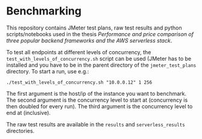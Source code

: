 # Benchmarking

This repository contains JMeter test plans, raw test results and python scripts/notebooks used in the thesis *Performance and price comparison of three popular backend frameworks and the AWS serverless stack*.

To test all endpoints at different levels of concurrency, the `test_with_levels_of_concurrency.sh` script can be used (JMeter has to be installed and you have to be in the parent directory of the `jmeter_test_plans` directory. To start a run, use e.g.:
```
./test_with_levels_of_concurrency.sh "10.0.0.12" 1 256
```
The first argument is the host/ip of the instance you want to benchmark. The second argument is the concurrency level to start at (concurrency is then doubled for every run). The third argument is the concurrency level to end at (inclusive).

The raw test results are available in the `results` and `serverless_results` directories.
